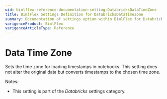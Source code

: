 ```yaml
---
uid: bimlflex-reference-documentation-setting-DatabricksDataTimeZone
title: BimlFlex Settings Definition for DatabricksDataTimeZone
summary: Documentation of settings option within BimlFlex for DatabricksDataTimeZone
varigenceProduct: BimlFlex
varigenceArticleType: Reference
---
```


# Data Time Zone

Sets the time zone for loading timestamps in notebooks. This setting does not alter the original data but converts timestamps to the chosen time zone.

Notes:

* This setting is part of the *Databricks* settings category.

